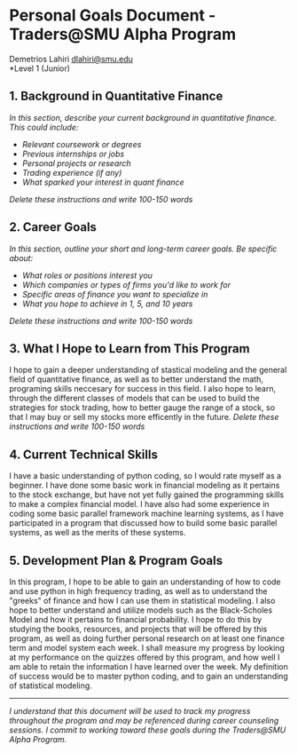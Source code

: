 # Personal Goals Document - Traders@SMU Alpha Program

Demetrios Lahiri
dlahiri@smu.edu  
*Level 1 (Junior)

## 1. Background in Quantitative Finance

*In this section, describe your current background in quantitative finance. This could include:*
- *Relevant coursework or degrees*
- *Previous internships or jobs*
- *Personal projects or research*
- *Trading experience (if any)*
- *What sparked your interest in quant finance*

*Delete these instructions and write 100-150 words*

## 2. Career Goals

*In this section, outline your short and long-term career goals. Be specific about:*
- *What roles or positions interest you*
- *Which companies or types of firms you'd like to work for*
- *Specific areas of finance you want to specialize in*
- *What you hope to achieve in 1, 5, and 10 years*

*Delete these instructions and write 100-150 words*

## 3. What I Hope to Learn from This Program

I hope to gain a deeper understanding of stastical modeling and the general field of quantitative finance, as well as to better understand the math, programing skills neccesary for success in this field. I also hope to learn, through the different classes of models that can be used to build the strategies for stock trading, how to better gauge the range of a stock, so that I may buy or sell my stocks more efficently in the future.
*Delete these instructions and write 100-150 words*

## 4. Current Technical Skills

I have a basic understanding of python coding, so I would rate myself as a beginner. I have done some basic work in financial modeling as it pertains to the stock exchange, but have not yet fully gained the programming skills to make a complex financial model. I have also had some experience in coding some basic parallel framework machine learning systems, as I have participated in a program that discussed how to build some basic parallel systems, as well as the merits of these systems.

## 5. Development Plan & Program Goals



In this program, I hope to be able to gain an understanding of how to code and use python in high frequency trading, as well as to understand the "greeks" of finance and how I can use them in statistical modeling. I also hope to better understand and utilize models such as the Black-Scholes Model and how it pertains to financial probability. I hope to do this by studying the books, resources, and projects that will be offered by this program, as well as doing further personal research on at least one finance term and model system each week. I shall measure my progress by looking at my performance on the quizzes offered by this program, and how well I am able to retain the information I have learned over the week. My definition of success would be to master python coding, and to gain an understanding of statistical modeling.

---

*I understand that this document will be used to track my progress throughout the program and may be referenced during career counseling sessions. I commit to working toward these goals during the Traders@SMU Alpha Program.*
